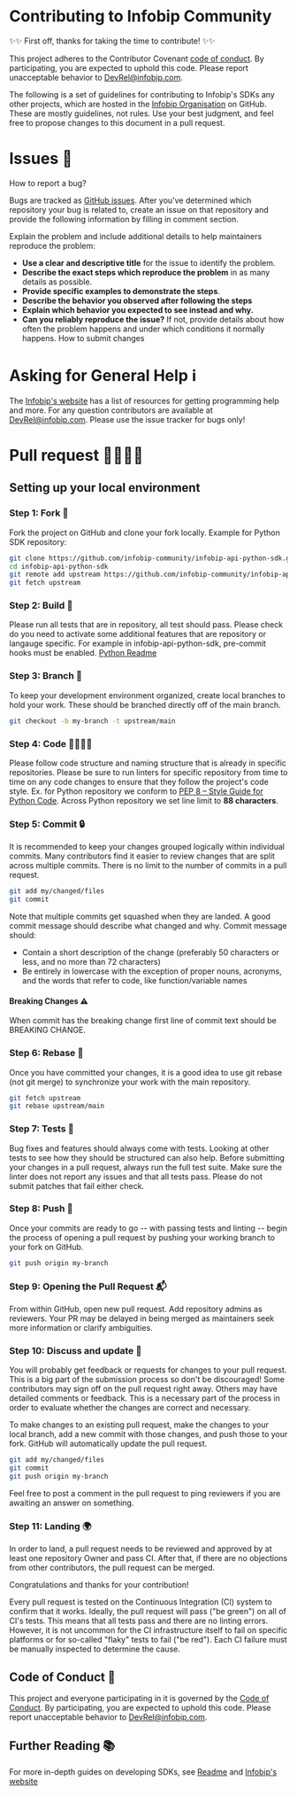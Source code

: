 # Contributing to Infobip Community

✨✨ First off, thanks for taking the time to contribute! ✨✨

This project adheres to the Contributor Covenant [code of conduct](CODE_OF_CONDUCT.md). By participating, 
you are expected to uphold this code. Please report unacceptable behavior to DevRel@infobip.com.

The following is a set of guidelines for contributing to Infobip's SDKs any other projects, 
which are hosted in the [Infobip Organisation](https://github.com/infobip-community)  on GitHub. 
These are mostly guidelines, not rules. Use your best judgment, 
and feel free to propose changes to this document in a pull request.

# Issues 🚩
How to report a bug?

Bugs are tracked as [GitHub issues](https://docs.github.com/en/issues/tracking-your-work-with-issues/about-issues). After you've determined which repository your bug is related to, 
create an issue on that repository and provide the following information by filling in comment section.

Explain the problem and include additional details to help maintainers reproduce the problem:
* **Use a clear and descriptive title** for the issue to identify the problem.
* **Describe the exact steps which reproduce the problem** in as many details as possible.
* **Provide specific examples to demonstrate the steps**.
* **Describe the behavior you observed after following the steps**
* **Explain which behavior you expected to see instead and why.**
* **Can you reliably reproduce the issue?** If not, provide details about how often the problem happens and under which conditions it normally happens.
How to submit changes

# Asking for General Help ℹ️

The [Infobip's website](https://www.infobip.com/docs/api) has a list of resources for getting programming help and more.
For any question contributors are available at [DevRel@infobip.com](mailto:DevRel@infobip.com).
Please use the issue tracker for bugs only!

# Pull request 👩‍💻👨‍💻

## Setting up your local environment
### Step 1: Fork 🍴
Fork the project on GitHub and clone your fork locally.
Example for Python SDK repository:
```bash
git clone https://github.com/infobip-community/infobip-api-python-sdk.git
cd infobip-api-python-sdk
git remote add upstream https://github.com/infobip-community/infobip-api-python-sdk.git
git fetch upstream
```
### Step 2: Build 🧰
Please run all tests that are in repository, all test should pass.
Please check do you need to activate some additional features that are repository or langauge specific.
For example in infobip-api-python-sdk, pre-commit hooks must be enabled. [Python Readme](README.md)

### Step 3: Branch 🎋
To keep your development environment organized, create local branches to hold your work. 
These should be branched directly off of the main branch.

```bash
git checkout -b my-branch -t upstream/main
```

### Step 4: Code 👨‍💻👩‍💻
Please follow code structure and naming structure that is already in specific repositories. 
Please be sure to run linters for specific repository from time to time on any code changes to ensure that they follow the project's code style.
Ex. for Python repository we conform to [PEP 8 – Style Guide for Python Code](https://peps.python.org/pep-0008/).
Across Python repository we set line limit to **88 characters**.

### Step 5: Commit 🔒
It is recommended to keep your changes grouped logically within individual commits. 
Many contributors find it easier to review changes that are split across multiple commits. 
There is no limit to the number of commits in a pull request.

```bash
git add my/changed/files
git commit
```

Note that multiple commits get squashed when they are landed.
A good commit message should describe what changed and why.
Commit message should:

* Contain a short description of the change (preferably 50 characters or less, and no more than 72 characters)
* Be entirely in lowercase with the exception of proper nouns, acronyms, 
and the words that refer to code, like function/variable names

#### Breaking Changes ⚠️

When commit has the breaking change first line of commit text should be BREAKING CHANGE. 

### Step 6: Rebase 📌
Once you have committed your changes, it is a good idea to use git rebase (not git merge) to synchronize your work with the main repository.
```bash
git fetch upstream
git rebase upstream/main
```

### Step 7: Tests 🧪
Bug fixes and features should always come with tests. Looking at other tests to see how they should be structured can also help.
Before submitting your changes in a pull request, always run the full test suite.
Make sure the linter does not report any issues and that all tests pass. Please do not submit patches that fail either check.

### Step 8: Push 🚀
Once your commits are ready to go -- with passing tests and linting -- begin the process of opening a pull request by pushing your working branch to your fork on GitHub.
```bash
git push origin my-branch
```

### Step 9: Opening the Pull Request 📬
From within GitHub, open new pull request. Add repository admins as reviewers.
Your PR may be delayed in being merged as maintainers seek more information or clarify ambiguities.

### Step 10: Discuss and update 🤼
You will probably get feedback or requests for changes to your pull request. 
This is a big part of the submission process so don't be discouraged! 
Some contributors may sign off on the pull request right away. 
Others may have detailed comments or feedback. 
This is a necessary part of the process in order to evaluate whether the changes are correct and necessary.

To make changes to an existing pull request, make the changes to your local branch, 
add a new commit with those changes, and push those to your fork. GitHub will automatically update the pull request.

```bash
git add my/changed/files
git commit
git push origin my-branch
```

Feel free to post a comment in the pull request to ping reviewers if you are awaiting an answer on something.

### Step 11: Landing 🌍

In order to land, a pull request needs to be reviewed and approved by at least one repository Owner and pass CI. 
After that, if there are no objections from other contributors, the pull request can be merged.

Congratulations and thanks for your contribution!

Every pull request is tested on the Continuous Integration (CI) system to confirm that it works.
Ideally, the pull request will pass ("be green") on all of CI's tests. 
This means that all tests pass and there are no linting errors. 
However, it is not uncommon for the CI infrastructure itself to fail on specific platforms or for so-called "flaky" tests to fail ("be red"). 
Each CI failure must be manually inspected to determine the cause.

## Code of Conduct 📜

This project and everyone participating in it is governed by the [Code of Conduct](CODE_OF_CONDUCT.md). 
By participating, you are expected to uphold this code. 
Please report unacceptable behavior to [DevRel@infobip.com](mailto:DevRel@infobip.com).

## Further Reading 📚

For more in-depth guides on developing SDKs, see
[Readme](README.md) and [Infobip's website](https://www.infobip.com/docs/api)


